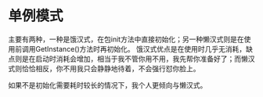 # 单例模式

主要有两种，一种是饿汉式，在包init方法中直接初始化；另一种懒汉式则是在使用前调用GetInstance()方法时再初始化。
饿汉式优点是在使用时几乎无消耗，缺点则是在启动时消耗会增加，相当于我不管你用不用，我先帮你准备好了；而懒汉式则恰恰相反，你不用我只会静静地待着，不会强行怼你脸上。

如果不是初始化需要耗时较长的情况下，我个人更倾向与懒汉式。